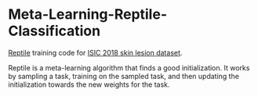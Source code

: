 # Meta-Learning-Reptile-Classification

[Reptile](https://arxiv.org/abs/1803.02999) training code for [ISIC 2018 skin lesion dataset](https://challenge.isic-archive.com/data/).

Reptile is a meta-learning algorithm that finds a good initialization. It works by sampling a task, training on the sampled task, and then updating the initialization towards the new weights for the task.
